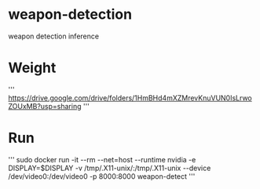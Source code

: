 # weapon-detection
weapon detection inference

# Weight

'''
https://drive.google.com/drive/folders/1HmBHd4mXZMrevKnuVUN0IsLrwoZOUxMB?usp=sharing
'''

# Run

'''
sudo docker run -it --rm --net=host --runtime nvidia  -e DISPLAY=$DISPLAY -v /tmp/.X11-unix/:/tmp/.X11-unix --device /dev/video0:/dev/video0 -p 8000:8000 weapon-detect
'''

